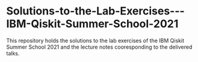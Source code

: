 # Solutions-to-the-Lab-Exercises---IBM-Qiskit-Summer-School-2021
This repository holds the solutions to the lab exercises of the IBM Qiskit Summer School 2021 and the lecture notes cooresponding to the delivered talks.
